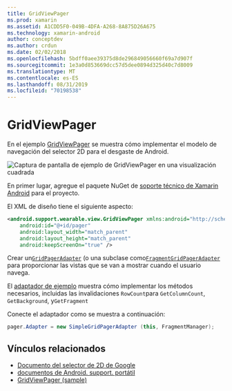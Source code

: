 ```yaml
---
title: GridViewPager
ms.prod: xamarin
ms.assetid: A1CDD5F0-049B-4DFA-A268-8A875D26A675
ms.technology: xamarin-android
author: conceptdev
ms.author: crdun
ms.date: 02/02/2018
ms.openlocfilehash: 5bdff0aee39375d8de296849056660f69a7d907f
ms.sourcegitcommit: 1e3a0d853669dcc57d5dee0894d325d40c7d8009
ms.translationtype: MT
ms.contentlocale: es-ES
ms.lasthandoff: 08/31/2019
ms.locfileid: "70198538"
---
```

# <a name="gridviewpager"></a>GridViewPager

En el ejemplo [GridViewPager](https://docs.microsoft.com/samples/xamarin/monodroid-samples/wear-gridviewpager) se muestra cómo implementar el modelo de navegación del selector 2D para el desgaste de Android.

![Captura de pantalla de ejemplo de GridViewPager en una visualización cuadrada](gridviewpager-images/gridviewpager.png)

En primer lugar, agregue el paquete NuGet de [soporte técnico de Xamarin Android](https://www.nuget.org/packages/Xamarin.Android.Wear/) para el proyecto.

El XML de diseño tiene el siguiente aspecto:

```xml
<android.support.wearable.view.GridViewPager xmlns:android="http://schemas.android.com/apk/res/android"
    android:id="@+id/pager"
    android:layout_width="match_parent"
    android:layout_height="match_parent"
    android:keepScreenOn="true" />
```

Crear un[`GridPagerAdapter`](https://developer.android.com/reference/android/support/wearable/view/GridPagerAdapter.html)
(o una subclase como[`FragmentGridPagerAdapter`](https://developer.android.com/reference/android/support/wearable/view/FragmentGridPagerAdapter.html)
para proporcionar las vistas que se van a mostrar cuando el usuario navega.

El [adaptador de ejemplo](https://github.com/xamarin/monodroid-samples/blob/master/wear/GridViewPager/GridViewPager/SimpleGridPagerAdapter.cs) muestra cómo implementar los métodos necesarios, incluidas las invalidaciones `RowCount`para `GetColumnCount`, `GetBackground`, y`GetFragment`

Conecte el adaptador como se muestra a continuación:

```csharp
pager.Adapter = new SimpleGridPagerAdapter (this, FragmentManager);
```



## <a name="related-links"></a>Vínculos relacionados

- [Documento del selector de 2D de Google](https://developer.android.com/training/wearables/ui/2d-picker.html)
- [documentos de Android. support. portátil](https://developer.android.com/reference/android/support/wearable/view/package-summary.html)
- [GridViewPager (sample)](https://docs.microsoft.com/samples/xamarin/monodroid-samples/wear-gridviewpager)
